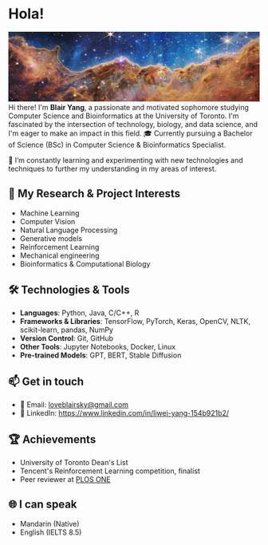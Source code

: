 # Hola!
![banner.jpg](banner.jpg)
Hi there! I'm **Blair Yang**, a passionate and motivated sophomore studying Computer Science and Bioinformatics at the University of Toronto. I'm fascinated by the intersection of technology, biology, and data science, and I'm eager to make an impact in this field.
🎓 Currently pursuing a Bachelor of Science (BSc) in Computer Science & Bioinformatics Specialist.

🌱 I’m constantly learning and experimenting with new technologies and techniques to further my understanding in my areas of interest.


## 🔭 My Research & Project Interests
- Machine Learning
- Computer Vision
- Natural Language Processing
- Generative models
- Reinforcement Learning
- Mechanical engineering
- Bioinformatics & Computational Biology


## 🛠️ Technologies & Tools
- **Languages**: Python, Java, C/C++, R
- **Frameworks & Libraries**: TensorFlow, PyTorch, Keras, OpenCV, NLTK, scikit-learn, pandas, NumPy
- **Version Control**: Git, GitHub
- **Other Tools**: Jupyter Notebooks, Docker, Linux
- **Pre-trained Models**: GPT, BERT, Stable Diffusion


## 📫 Get in touch
- 📧 Email: loveblairsky@gmail.com
- 💼 LinkedIn: https://www.linkedin.com/in/liwei-yang-154b921b2/


## 🏆 Achievements
- University of Toronto Dean's List
- Tencent's Reinforcement Learning competition, finalist
- Peer reviewer at [PLOS ONE](https://plos.org/)


## 🌐 I can speak
- Mandarin (Native)
- English (IELTS 8.5)
